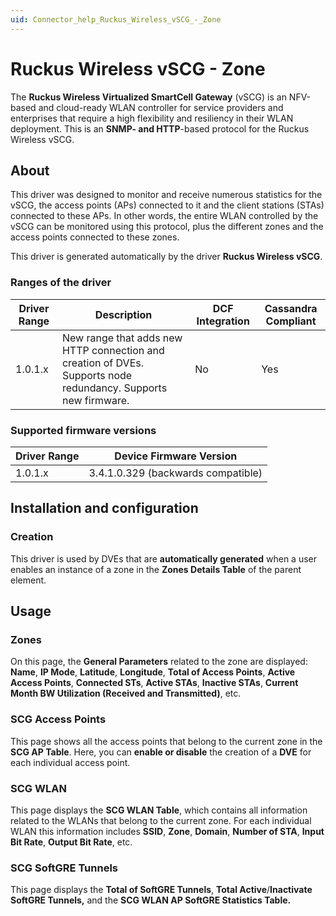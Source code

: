 ```yaml
---
uid: Connector_help_Ruckus_Wireless_vSCG_-_Zone
---
```


# Ruckus Wireless vSCG - Zone

The **Ruckus Wireless Virtualized SmartCell Gateway** (vSCG) is an NFV-based and cloud-ready WLAN controller for service providers and enterprises that require a high flexibility and resiliency in their WLAN deployment. This is an **SNMP- and HTTP**-based protocol for the Ruckus Wireless vSCG.

## About

This driver was designed to monitor and receive numerous statistics for the vSCG, the access points (APs) connected to it and the client stations (STAs) connected to these APs. In other words, the entire WLAN controlled by the vSCG can be monitored using this protocol, plus the different zones and the access points connected to these zones.

This driver is generated automatically by the driver **Ruckus Wireless vSCG**.

### Ranges of the driver

| **Driver Range** | **Description**                                                                                                | **DCF Integration** | **Cassandra Compliant** |
|------------------|----------------------------------------------------------------------------------------------------------------|---------------------|-------------------------|
| 1.0.1.x          | New range that adds new HTTP connection and creation of DVEs. Supports node redundancy. Supports new firmware. | No                  | Yes                     |

### Supported firmware versions

| **Driver Range** | **Device Firmware Version**        |
|------------------|------------------------------------|
| 1.0.1.x          | 3.4.1.0.329 (backwards compatible) |

## Installation and configuration

### Creation

This driver is used by DVEs that are **automatically generated** when a user enables an instance of a zone in the **Zones Details Table** of the parent element.

## Usage

### Zones

On this page, the **General Parameters** related to the zone are displayed: **Name**, **IP Mode**, **Latitude**, **Longitude**, **Total of Access Points**, **Active Access Points**, **Connected STs**, **Active STAs**, **Inactive STAs**, **Current Month BW Utilization (Received and Transmitted)**, etc.

### SCG Access Points

This page shows all the access points that belong to the current zone in the **SCG AP Table**. Here, you can **enable or disable** the creation of a **DVE** for each individual access point.

### SCG WLAN

This page displays the **SCG WLAN Table**, which contains all information related to the WLANs that belong to the current zone. For each individual WLAN this information includes **SSID**, **Zone**, **Domain**, **Number of STA**, **Input Bit Rate**, **Output Bit Rate**, etc.

### SCG SoftGRE Tunnels

This page displays the **Total of SoftGRE Tunnels**, **Total Active**/**Inactivate SoftGRE Tunnels,** and the **SCG WLAN AP SoftGRE Statistics Table.**
